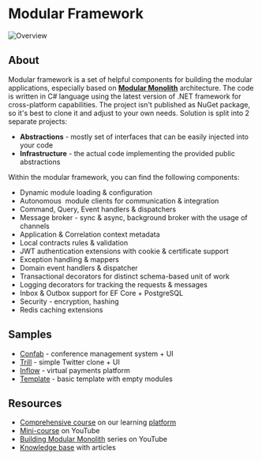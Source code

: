 # Modular Framework

![Overview](https://raw.githubusercontent.com/devmentors/modular-framework/master/assets/modules.png)

## About

Modular framework is a set of helpful components for building the modular applications, especially based on **[Modular Monolith](https://modularmonolith.net)** architecture. The code is written in C# language using the latest version of .NET framework for cross-platform capabilities. The project isn't published as NuGet package, so it's best to clone it and adjust to your own needs. Solution is split into 2 separate projects:
 - **Abstractions** - mostly set of interfaces that can be easily injected into your code
 - **Infrastructure** - the actual code implementing the provided public abstractions

Within the modular framework, you can find the following components:

- Dynamic module loading & configuration
- Autonomous  module clients for communication & integration
- Command, Query, Event handlers & dispatchers
- Message broker - sync & async, background broker with the usage of channels
- Application & Correlation context metadata
- Local contracts rules & validation
- JWT authentication extensions with cookie & certificate support
- Exception handling & mappers
- Domain event handlers & dispatcher
- Transactional decorators for distinct schema-based unit of work
- Logging decorators for tracking the requests & messages
- Inbox & Outbox support for EF Core + PostgreSQL
- Security - encryption, hashing
- Redis caching extensions 

## Samples

- [Confab](https://github.com/devmentors/Confab) - conference management system + UI
- [Trill](https://github.com/devmentors/Trill-modular-monolith) - simple Twitter clone + UI
- [Inflow](https://github.com/devmentors/Inflow) - virtual payments platform
- [Template](https://github.com/devmentors/modular-monolith-template) - basic template with empty modules
  
## Resources

- [Comprehensive course](https://devmentors.io/courses/modular-monolith) on our learning [platform](https://devmentors.io)
- [Mini-course](https://www.youtube.com/watch?v=MkdutzVB3pY) on YouTube
- [Building Modular Monolith](https://www.youtube.com/playlist?list=PLqqD43D6Mqz1QLbHRgQ-poMpBpJ4lYi42) series on YouTube
- [Knowledge base](https://modular-monolith.knowledge.devmentors.io) with articles
